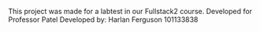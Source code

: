 This project was made for a labtest in our Fullstack2 course. 
Developed for Professor Patel
Developed by: Harlan Ferguson 101133838
